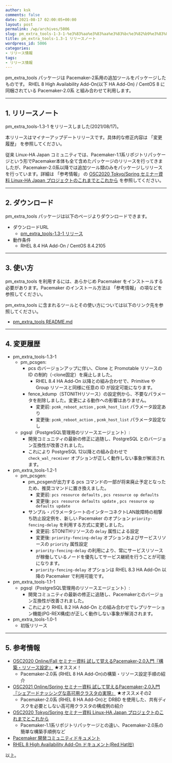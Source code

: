 ```yaml
---
author: ksk
comments: false
date: 2021-08-17 02:00:05+00:00
layout: post
permalink: /wp/archives/5006
slug: pm_extra_tools-1-3-1-%e3%83%aa%e3%83%aa%e3%83%bc%e3%82%b9%e3%83%8e%e3%83%bc%e3%83%88
title: pm_extra_tools-1.3-1 リリースノート
wordpress_id: 5006
categories:
- リリース情報
tags:
- リリース情報
---
```


pm_extra_tools パッケージは Pacemaker-2系用の追加ツールをパッケージしたものです。 RHEL 8 High Availability Add-On(以下 HA Add-On) / CentOS 8 に同梱されている Pacemaker-2.0系 と組み合わせて利用します。

* * *

## 1. リリースノート

pm_extra_tools-1.3-1 をリリースしました(2021/08/17)。

本リリースはマイナーアップデートリリースです。具体的な修正内容は 「変更履歴」 を参照してください。

従来 Linux-HA Japan コミュニティでは、Pacemaker-1.1系リポジトリパッケージという形でPacemaker本体も全て含めたパッケージのリリースを行ってきましたが、Pacemaker-2.0系以降では追加ツール類のみをパッケージしリリースを行っています。詳細は 「参考情報」 の [OSC2020 Tokyo/Spring セミナー資料 Linux-HA Japan プロジェクトのこれまでとこれから](/wp/archives/4942) を参照してください。

* * *

## 2. ダウンロード

pm_extra_tools パッケージは以下のページよりダウンロードできます。

  * ダウンロードURL 
    * [pm_extra_tools-1.3-1 リリース](https://osdn.net/projects/linux-ha/releases/75714)
  * 動作条件 
    * RHEL 8.4 HA Add-On / CentOS 8.4.2105 

* * *

## 3. 使い方

pm_extra_tools を利用するには、あらかじめ Pacemaker をインストールする必要があります。Pacemaker のインストール方法は 「参考情報」 の項などを参照してください。

pm_extra_tools に含まれるツールとその使い方については以下のリンク先を参照してください。

  * [pm_extra_tools README.md](https://github.com/linux-ha-japan/pm_extra_tools/blob/master/README.md)

* * *

## 4. 変更履歴

  * pm_extra_tools-1.3-1 
    * pm_pcsgen: 
      * pcs のバージョンアップに伴い、Clone と Promotable リソースの ID の制約（-clone固定）を廃止しました。 
        * RHEL 8.4 HA Add-On 以降との組み合わせで、Primitive や Group リソースと同様に任意の ID が設定可能になります。 
      * fence_kdump（STONITHリソース）の設定例から、不要なパラメータを削除しました。変更による動作への影響はありません。 
        * 変更前: `pcmk_reboot_action` , `pcmk_host_list`  パラメータ設定あり 
        * 変更後: `pcmk_reboot_action` , `pcmk_host_list`  パラメータ設定なし 
    * pgsql（PostgreSQL管理用のリソースエージェント）: 
      * 開発コミュニティの最新の修正に追随し、PostgreSQL とのバージョン互換性が改善されました。 
      * これにより PostgreSQL 12以降との組み合わせで `check_wal_receiver`  オプションが正しく動作しない事象が解消されます。 
  * pm_extra_tools-1.2-1 
    * pm_pcsgen: 
      * pm_pcsgenが出力する pcs コマンドの一部が将来廃止予定となったため、推奨コマンドに置き換えました。 
        * 変更前: `pcs resource defaults` , `pcs resource op defaults`
        * 変更後: `pcs resource defaults update` , `pcs resource op defaults update`
      * サンプル・パラメータシートのインターコネクトLAN故障時の相撃ち防止設定例を、新しい Pacemaker のオプション `priority-fencing-delay` を利用する方式に変更しました。 
        * 変更前: STONITHリソースの `delay`  属性による設定 
        * 変更後: `priority-fencing-delay`  オプションおよびサービスリソースの `priority`  属性設定 
        * `priority-fencing-delay` の利用により、常にサービスリソースが稼働しているノードを優先してサービス継続を行うことが可能になります。 
        * `priority-fencing-delay` オプションは RHEL 8.3 HA Add-On 以降の Pacemaker で利用可能です。 
  * pm_extra_tools-1.1-1 
    * pgsql（PostgreSQL管理用のリソースエージェント）: 
      * 開発コミュニティの最新の修正に追随し、Pacemakerとのバージョン互換性が改善されました。 
      * これにより RHEL 8.2 HA Add-On との組み合わせでレプリケーション機能(PG-REX構成)が正しく動作しない事象が解消されます。 
  * pm_extra_tools-1.0-1 
    * 初版リリース 

* * *

## 5. 参考情報

  * [OSC2020 Online/Fall セミナー資料 試して覚えるPacemaker-2.0入門『構築・リソース設定』](/wp/archives/4970) ★オススメ！ 
    * Pacemaker-2.0系 (RHEL 8 HA Add-On)の構築・リソース設定手順の紹介 
  * [OSC2021 Online/Spring セミナー資料 試して覚えるPacemaker-2.0入門『シェアードナッシングな高可用クラスタの実現』](/wp/archives/4990) ★オススメその2 
    * Pacemaker-2.0系 (RHEL 8 HA Add-On)と DRBD を使用した、共有ディスクを必要としない高可用クラスタの構成例の紹介 
  * [OSC2020 Tokyo/Spring セミナー資料 Linux-HA Japan プロジェクトのこれまでとこれから](/wp/archives/4942)
    * Pacemaker-1.1系リポジトリパッケージとの違い、Pacemaker-2.0系の簡単な構築手順例など 
  * [Pacemaker 開発コミュニティドキュメント](https://clusterlabs.org/pacemaker/doc/)
  * [RHEL 8 High Availability Add-On ドキュメント(Red Hat社)](https://access.redhat.com/documentation/ja-jp/red_hat_enterprise_linux/8/html/configuring_and_managing_high_availability_clusters/index)

以上。
